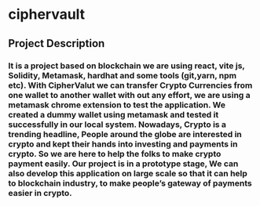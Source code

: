 # ciphervault


## Project Description


<h3>It is a project based on blockchain we are using react, vite js, Solidity, Metamask, hardhat and some tools (git,yarn, npm etc).
With CipherValut we can transfer Crypto Currencies from one wallet to another wallet with out any effort, we are using a metamask chrome extension  to test the application. We created a dummy wallet using metamask and tested it successfully  in our local system.
Nowadays, Crypto is a trending headline, People around the globe are interested in crypto and kept their hands into investing and payments in crypto. So we are here to help the folks  to make crypto payment easily. Our project is in a prototype stage, We can also develop this application on large scale so that it can help to blockchain industry, to make people’s  gateway of payments easier in crypto.</h3>
